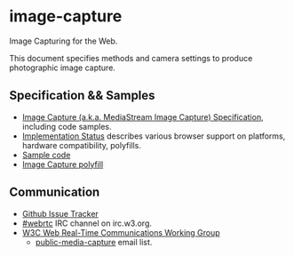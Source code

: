 image-capture
=============

Image Capturing for the Web.

This document specifies methods and camera settings to produce photographic image capture.

Specification && Samples
-------------
* [Image Capture (a.k.a. MediaStream Image Capture) Specification](https://w3c.github.io/mediacapture-image/), including code samples.
* [Implementation Status](implementation-status.md) describes various browser support on platforms, hardware compatibility, polyfills.
* [Sample code](https://rawgit.com/Miguelao/demos/master/imagecapture.html)
* [Image Capture polyfill](https://github.com/dandv/imagecapture)

Communication
-------------

* [Github Issue Tracker](https://github.com/w3c/mediacapture-image/issues)
* [#webrtc](http://irc.w3.org/?channels=webrtc) IRC channel on irc.w3.org.
* [W3C Web Real-Time Communications Working Group](https://www.w3.org/2011/04/webrtc/)
  * [public-media-capture](https://lists.w3.org/Archives/Public/public-media-capture/) email list.
